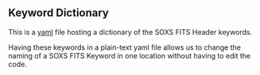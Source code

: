 ## Keyword Dictionary

This is a [yaml](https://yaml.org/) file hosting a dictionary of the SOXS FITS Header keywords.

Having these keywords in a plain-text yaml file allows us to change the naming of a SOXS FITS Keyword in one location without having to edit the code.

